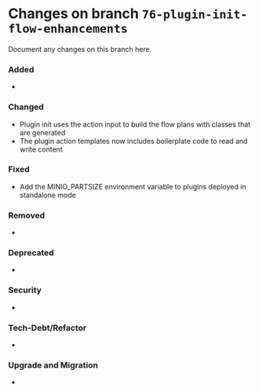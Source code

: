 # Changes on branch `76-plugin-init-flow-enhancements`
Document any changes on this branch here.
### Added
- 

### Changed
- Plugin init uses the action input to build the flow plans with classes that are generated
- The plugin action templates now includes boilerplate code to read and write content

### Fixed
- Add the MINIO_PARTSIZE environment variable to plugins deployed in standalone mode 

### Removed
- 

### Deprecated
- 

### Security
- 

### Tech-Debt/Refactor
- 

### Upgrade and Migration
- 

